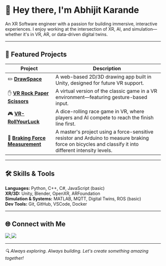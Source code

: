 # 👋 Hey there, I'm Abhijit Karande

An XR Software engineer with a passion for building immersive, interactive experiences. I enjoy working at the intersection of XR, AI, and simulation—whether it's in VR, AR, or data-driven digital twins.


---

## 🚀 Featured Projects

| Project | Description |
|--------|-------------|
| ✏️ [**DrawSpace**](https://github.com/abhijitkarande/DrawSpace) | A web-based 2D/3D drawing app built in Unity, designed for future VR support. |
| ✋ [**VR Rock Paper Scissors**](https://github.com/abhijitkarande/VR-RockPaperScissors) | A virtual version of the classic game in a VR environment—featuring gesture-based input. |
| 🎮 [**VR-RollYourLuck**](https://github.com/abhijitkarande/VR-RollYourLuck) | A dice-rolling race game in VR, where players and AI compete to reach the finish line first. |
| 🚗 [**Braking Force Measurement**](https://github.com/abhijitkarande/BrakingForceMeasurement) | A master's project using a force-sensitive resistor and Arduino to measure braking force on bicycles and classify it into different intensity levels. |


---

## 🛠️ Skills & Tools

**Languages:** Python, C++, C#, JavaScript (basic)  
**XR/3D:** Unity, Blender, OpenXR, ARFoundation  
**Simulation & Systems:** MATLAB, MQTT, Digital Twins, ROS (basic)  
**Dev Tools:** Git, GitHub, VSCode, Docker
 

---

## 🌐 Connect with Me

<a href="https://www.linkedin.com/in/abhijit-karande/">
  <img src="https://img.shields.io/badge/LinkedIn-blue?style=for-the-badge&logo=linkedin&logoColor=white" />
</a>
<a href="https://github.com/karandeabhijitsudam">
  <img src="https://img.shields.io/badge/GitHub-black?style=for-the-badge&logo=github&logoColor=white" />
</a>

---

_🔍 Always exploring. Always building. Let's create something amazing together!_
